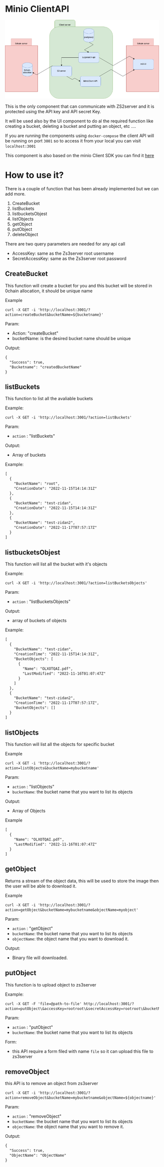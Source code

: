 # Minio ClientAPI
![Main-architecture](../assets/main-struture.png)

This is the only component that can communicate with ZS2server and it is protected using the API key and API secret Key. 

It will be used also by the UI component to do al the required function like creating a bucket, deleting a bucket and putting an object, etc ....

If you are running the components using ``docker-compose`` the client API will be running on port ``3001`` so to access it from your local you can visit ``localhost:3001``

This component is also based on the minio Client SDK you can find it [here](https://github.com/minio/minio-go)

# How to use it?

There is a couple of function that has been already implemented but we can add more.

1. CreateBucket
2. listBuckets
3. listbucketsObjest
4. listObjects
5. getObject
6. putObject
7. deleteObject

There are two query parameters are needed for any api call

* AccessKey: same as the Zs3server root username
* SecretAccessKey: same as the Zs3server root password
## CreateBucket

This function will create a bucket for you and this bucket will be stored in 0chain allocation, it should be unique name

Example

```shell
curl -X GET -i 'http://localhost:3001/?action=createBucket&bucketName=${bucketname}'
```
Param:

* Action: "createBucket"
* bucketName: is the desired bucket name should be unique

Output:

```
{
  "Success": true,
  "Bucketname": "createdBucketName"
}
```

## listBuckets

This function to list all the avaliable buckets

Example:

```shell
curl -X GET -i 'http://localhost:3001/?action=listBuckets'
```

Param:

* ``action`` : "listBuckets"

Output:
* Array of buckets 

Example:

```
[
  {
    "BucketName": "root",
    "CreationDate": "2022-11-15T14:14:31Z"
  },
  {
    "BucketName": "test-zidan",
    "CreationDate": "2022-11-15T14:14:31Z"
  },
  {
    "BucketName": "test-zidan2",
    "CreationDate": "2022-11-17T07:57:17Z"
  }
]
```

## listbucketsObjest

This function will list all the bucket with it's objects


Example:

```shell
curl -X GET -i 'http://localhost:3001/?action=listBucketsObjects'
```

Param:

* ``action`` : "listBucketsObjects"

Output:

* array of buckets of objects

Example:
```
[
  {
    "BucketName": "test-zidan",
    "CreationTime": "2022-11-15T14:14:31Z",
    "BucketObjects": [
      {
        "Name": "OLXOTQAI.pdf",
        "LastModified": "2022-11-16T01:07:47Z"
      }
    ]
  },
  {
    "BucketName": "test-zidan2",
    "CreationTime": "2022-11-17T07:57:17Z",
    "BucketObjects": []
  }
]
```


## listObjects

This function will list all the objects for specific bucket

Example 

```shell
curl -X GET -i 'http://localhost:3001/?action=listObjects&bucketName=mybucketname'
```

Param:

* ``action`` : "listObjects"
* ``bucketName``: the bucket name that you want to list its objects

Output:

* Array of Objects

Example
```
[
  {
    "Name": "OLXOTQAI.pdf",
    "LastModified": "2022-11-16T01:07:47Z"
  }
]
```

## getObject

Returns a stream of the object data, this will be used to store the image then the user will be able to download it. 

Example 

```shell
curl -X GET -i 'http://localhost:3001/?action=getObject&bucketName=mybucketname&objectName=myobject'
```

Param:

* ``action`` : "getObject"
* ``bucketName``: the bucket name that you want to list its objects
* ``objectName``: the object name that you want to download it.

Output:

* Binary file will downloaded.

## putObject

This function is to upload object to zs3server 

Example:

```shell 
curl -X GET -F 'file=@path-to-file' http://localhost:3001/?action=putObject\&accessKey=rootroot\&secretAccessKey=rootroot\&bucketName=test2

```

Param:

* ``action`` : "putObject"
* ``bucketName``: the bucket name that you want to list its objects

Form:

* this API require a form filed with name ``file`` so it can upload this file to zs3server 

## removeObject

this API is to remove an object from zs3server


```shell 
curl -X GET -i 'http://localhost:3001/?action=removeObject&bucketName=mybucketname&objectName=${objectname}'

```

Param:

* ``action`` : "removeObject"
* ``bucketName``: the bucket name that you want to list its objects
* ``objectName``: the object name that you want to remove it.

Output:

```
{
  "Success": true,
  "ObjectName": "ObjectName"
}
```

